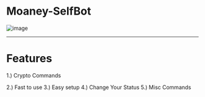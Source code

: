 # Moaney-SelfBot
![image](https://github.com/overvalue/Moaney-SelfBot/assets/121876198/0add3b42-dbb5-4e9e-8f3b-54c7d30aaeab)
____________________________________________________________________________________________________________
 # Features
 1.) Crypto Commands 

 2.) Fast to use
 3.) Easy setup
 4.) Change Your Status
 5.) Misc Commands
 
